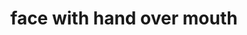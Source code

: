 ---
layout: smileys&people
title: face with hand over mouth
emoji: face_with_hand_over_mouth
permalink: 🤭.html
---